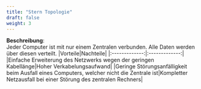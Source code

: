 ```yaml
---
title: "Stern Topologie"
draft: false
weight: 3
---
```


**Beschreibung**:  
Jeder Computer ist mit nur einem Zentralen verbunden. Alle Daten werden über diesen verteilt.
|Vorteile|Nachteile|
|:-------------:|:-------------:|
|Einfache Erweiterung des Netzwerks wegen der geringen Kabellänge|Hoher Verkabelungsaufwand|
|Geringe Störungsanfälligkeit beim Ausfall eines Computers, welcher nicht die Zentrale ist|Kompletter Netzausfall bei einer Störung des zentralen Rechners|
